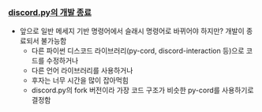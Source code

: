 ### [discord.py의 개발 종료](https://gist.github.com/Rapptz/4a2f62751b9600a31a0d3c78100287f1)
- 앞으로 일반 메세지 기반 명령어에서 슬래시 명령어로 바뀌어야 하지만? 개발이 종료되서 불가능함
  - 다른 파이썬 디스코드 라이브러리(py-cord, discord-interaction 등)으로 코드를 수정하거나 
  - 다른 언어 라이브러리를 사용하거나
  - 후자는 너무 시간을 많이 잡아먹힘
  - discord.py의 fork 버전이라 가장 코드 구조가 비슷한 py-cord를 사용하기로 결정함